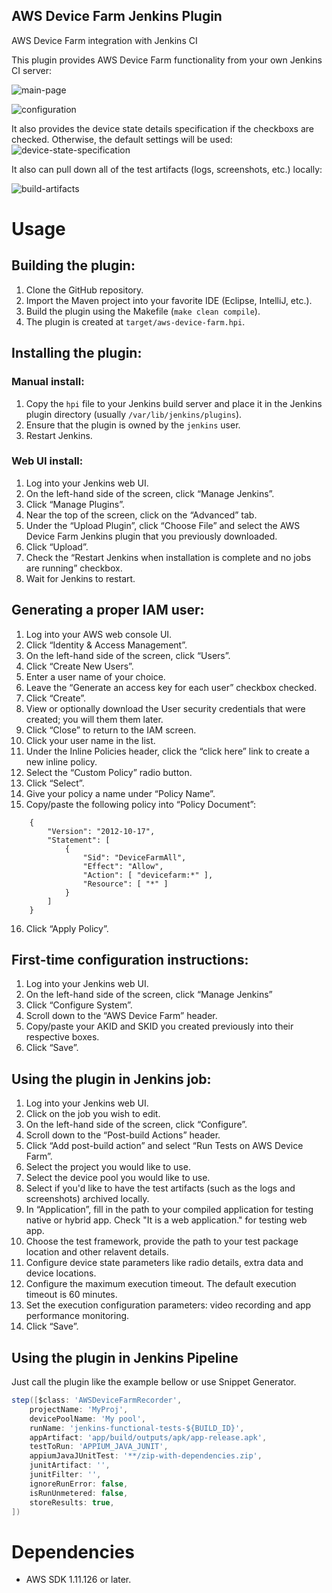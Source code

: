 AWS Device Farm Jenkins Plugin
------------------------------

AWS Device Farm integration with Jenkins CI

This plugin provides AWS Device Farm functionality from your own Jenkins CI server:

![main-page](https://raw.github.com/awslabs/aws-device-farm-jenkins-plugin/master/ext/main-page.png)

![configuration](https://raw.github.com/awslabs/aws-device-farm-jenkins-plugin/master/ext/configuration.png)

It also provides the device state details specification if the checkboxs are checked. Otherwise, the default settings will be used:
![device-state-specification](https://raw.github.com/awslabs/aws-device-farm-jenkins-plugin/master/ext/device-state-specification.png)

It also can pull down all of the test artifacts (logs, screenshots, etc.) locally:

![build-artifacts](https://raw.github.com/awslabs/aws-device-farm-jenkins-plugin/master/ext/build-artifacts.png)

Usage
=====

## Building the plugin:

1. Clone the GitHub repository.
2. Import the Maven project into your favorite IDE (Eclipse, IntelliJ, etc.).
3. Build the plugin using the Makefile (`make clean compile`).
4. The plugin is created at `target/aws-device-farm.hpi`.

## Installing the plugin:

### Manual install:

1. Copy the `hpi` file to your Jenkins build server and place it in the Jenkins plugin directory (usually `/var/lib/jenkins/plugins`).
2. Ensure that the plugin is owned by the `jenkins` user.
3. Restart Jenkins.

### Web UI install:

1. Log into your Jenkins web UI.
2. On the left-hand side of the screen, click “Manage Jenkins”.
3. Click “Manage Plugins”.
4. Near the top of the screen, click on the “Advanced” tab.
5. Under the “Upload Plugin”, click “Choose File” and select the AWS Device Farm Jenkins plugin that you previously downloaded.
6. Click “Upload”.
7. Check the “Restart Jenkins when installation is complete and no jobs are running” checkbox.
8. Wait for Jenkins to restart.

## Generating a proper IAM user:

1. Log into your AWS web console UI.
2. Click “Identity & Access Management”.
3. On the left-hand side of the screen, click “Users”.
4. Click “Create New Users”.
5. Enter a user name of your choice.
6. Leave the “Generate an access key for each user” checkbox checked.
7. Click “Create”.
8. View or optionally download the User security credentials that were created; you will them them later.
9. Click “Close” to return to the IAM screen.
10. Click your user name in the list.
11. Under the Inline Policies header, click the “click here” link to create a new inline policy.
12. Select the “Custom Policy” radio button.
13. Click “Select”.
14. Give your policy a name under “Policy Name”.
15. Copy/paste the following policy into “Policy Document”:
```
    {
        "Version": "2012-10-17",
        "Statement": [
            {
                "Sid": "DeviceFarmAll",
                "Effect": "Allow",
                "Action": [ "devicefarm:*" ],
                "Resource": [ "*" ]
            }
        ]
    }
```
16. Click “Apply Policy”.

## First-time configuration instructions:

1. Log into your Jenkins web UI.
2. On the left-hand side of the screen, click “Manage Jenkins”
3. Click “Configure System”.
4. Scroll down to the “AWS Device Farm” header.
5. Copy/paste your AKID and SKID you created previously into their respective boxes.
6. Click “Save”.

## Using the plugin in Jenkins job:

1. Log into your Jenkins web UI.
2. Click on the job you wish to edit.
3. On the left-hand side of the screen, click “Configure”.
4. Scroll down to the “Post-build Actions” header.
5. Click “Add post-build action” and select “Run Tests on AWS Device Farm”.
6. Select the project you would like to use.
7. Select the device pool you would like to use.
8. Select if you'd like to have the test artifacts (such as the logs and screenshots) archived locally.
9. In “Application”, fill in the path to your compiled application for testing native or hybrid app. Check "It is a web application." for testing web app.
10. Choose the test framework, provide the path to your test package location and other relavent details.
11. Configure device state parameters like radio details, extra data and device locations.
12. Configure the maximum execution timeout. The default execution timeout is 60 minutes.
13. Set the execution configuration parameters: video recording and app performance monitoring.
14. Click “Save”.

## Using the plugin in Jenkins Pipeline

Just call the plugin like the example bellow or use Snippet Generator.
```groovy
step([$class: 'AWSDeviceFarmRecorder',
    projectName: 'MyProj',
    devicePoolName: 'My pool',
    runName: 'jenkins-functional-tests-${BUILD_ID}',
    appArtifact: 'app/build/outputs/apk/app-release.apk',
    testToRun: 'APPIUM_JAVA_JUNIT',
    appiumJavaJUnitTest: '**/zip-with-dependencies.zip',
    junitArtifact: '',
    junitFilter: '',
    ignoreRunError: false,
    isRunUnmetered: false,
    storeResults: true,
])
```

Dependencies
============
* AWS SDK 1.11.126 or later.

